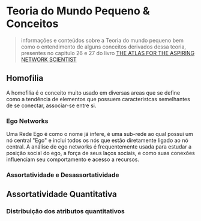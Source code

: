 # Teoria do Mundo Pequeno & Conceitos

> informações e conteúdos sobre a Teoria do mundo pequeno bem como o entendimento de alguns conceitos derivados dessa teoria, presentes no capitulo 26 e 27 do livro [THE ATLAS FOR THE ASPIRING NETWORK SCIENTIST](https://www.networkatlas.eu/)

## Homofilia

A homofilia é o conceito muito usado em diversas areas que se define como a tendência de elementos que possuem caracteristcas semelhantes de se conectar, associar-se entre si.

### Ego Networks

Uma Rede Ego é como o nome já infere, é uma sub-rede ao qual possui um nó central "Ego" e inclui todos os nós que estão diretamente ligado ao nó central. A análise de ego networks é frequentemente usada para estudar a posição social do ego, a força de seus laços sociais, e como suas conexões influenciam seu comportamento e acesso a recursos.

### Assortatividade e Desassortatividade



## Assortatividade Quantitativa

### Distribuição dos atributos quantitativos

